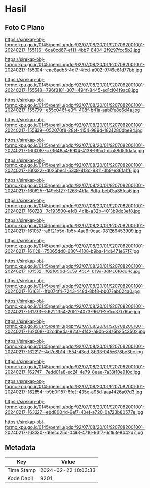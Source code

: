 # Hasil

## Foto C Plano

https://sirekap-obj-formc.kpu.go.id/0145/pemilu/pdpr/92/07/08/20/01/9207082001001-20240217-155126--6ca0cd67-ef13-4bb7-8404-2f9297fcc5b2.jpg

https://sirekap-obj-formc.kpu.go.id/0145/pemilu/pdpr/92/07/08/20/01/9207082001001-20240217-155304--cae8adb5-4d17-4fcd-a902-9746e61d77bb.jpg

https://sirekap-obj-formc.kpu.go.id/0145/pemilu/pdpr/92/07/08/20/01/9207082001001-20240217-155548--796f3181-3071-494f-8445-ed1c104f9ac8.jpg

https://sirekap-obj-formc.kpu.go.id/0145/pemilu/pdpr/92/07/08/20/01/9207082001001-20240217-155709--e55c046f-e3f4-408f-b41a-aab8fe8c6d4a.jpg

https://sirekap-obj-formc.kpu.go.id/0145/pemilu/pdpr/92/07/08/20/01/9207082001001-20240217-155839--052070f8-28bf-4154-989d-1824280dbe94.jpg

https://sirekap-obj-formc.kpu.go.id/0145/pemilu/pdpr/92/07/08/20/01/9207082001001-20240217-160008--c73648a4-6904-4138-99cd-dca58d53dafa.jpg

https://sirekap-obj-formc.kpu.go.id/0145/pemilu/pdpr/92/07/08/20/01/9207082001001-20240217-160322--d025bec1-5339-413d-9811-3b9ee86fa1f6.jpg

https://sirekap-obj-formc.kpu.go.id/0145/pemilu/pdpr/92/07/08/20/01/9207082001001-20240217-160625--149e5f27-1266-4b1a-8dfa-beb05a35fca6.jpg

https://sirekap-obj-formc.kpu.go.id/0145/pemilu/pdpr/92/07/08/20/01/9207082001001-20240217-160728--7c193500-e1d8-4c1b-a32b-4013b9dc3ef8.jpg

https://sirekap-obj-formc.kpu.go.id/0145/pemilu/pdpr/92/07/08/20/01/9207082001001-20240217-161037--a8f21b5d-1b5b-4ae6-9cac-081269453909.jpg

https://sirekap-obj-formc.kpu.go.id/0145/pemilu/pdpr/92/07/08/20/01/9207082001001-20240217-161128--75065dd0-680f-4108-b9ba-14db471e67f7.jpg

https://sirekap-obj-formc.kpu.go.id/0145/pemilu/pdpr/92/07/08/20/01/9207082001001-20240217-161302--f02f696d-3c59-43c4-819a-3df4c6f6db4c.jpg

https://sirekap-obj-formc.kpu.go.id/0145/pemilu/pdpr/92/07/08/20/01/9207082001001-20240217-161631--ffb074f4-7243-448d-8bf8-bb078ab024a0.jpg

https://sirekap-obj-formc.kpu.go.id/0145/pemilu/pdpr/92/07/08/20/01/9207082001001-20240217-161733--59221354-2052-4073-9671-2e1cc37176be.jpg

https://sirekap-obj-formc.kpu.go.id/0145/pemilu/pdpr/92/07/08/20/01/9207082001001-20240217-162008--02cdbe4a-82c0-4f42-a90b-34e5b2543502.jpg

https://sirekap-obj-formc.kpu.go.id/0145/pemilu/pdpr/92/07/08/20/01/9207082001001-20240217-162217--4d7c8b14-f554-43cd-8b33-045e678be3bc.jpg

https://sirekap-obj-formc.kpu.go.id/0145/pemilu/pdpr/92/07/08/20/01/9207082001001-20240217-162747--7edd01a8-ec24-4e79-8eae-7a38f10e910c.jpg

https://sirekap-obj-formc.kpu.go.id/0145/pemilu/pdpr/92/07/08/20/01/9207082001001-20240217-162854--b9b0f157-6fe2-435e-a95d-aaa4426a07d3.jpg

https://sirekap-obj-formc.kpu.go.id/0145/pemilu/pdpr/92/07/08/20/01/9207082001001-20240217-163227--ebd8004d-9ef7-40ef-a720-0a723b80577e.jpg

https://sirekap-obj-formc.kpu.go.id/0145/pemilu/pdpr/92/07/08/20/01/9207082001001-20240217-163330--d6ecd25d-0493-4716-93f7-6cf63e8442d7.jpg


## Metadata

| Key        | Value               |
| ---------- | ------------------- |
| Time Stamp | 2024-02-22 10:03:33 |
| Kode Dapil | 9201                |



